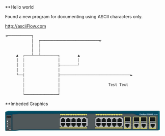 **Hello world

Found a new program for documenting using ASCII characters only.  

http://asciiFlow.com

```
◄───────────┐
            │  ┌───────────────────────────►
            │  │
            │  │
     ▲  ┌───┴──┴────────┐        ▲
     │  │               │        │
     │  │               ├────────┘
     │  │               │
     └──┤               ├────────────────────────────────►
        │               │
        │               │                      Test Text
        │               │
        └───────────────┘
```

**Imbeded Graphics

![alt text](https://github.com/pspencer53/pspencer53.github.io/blob/main/graphics/Cisco-2960-Series-003x1024.jpg "Logo Title Text 1")